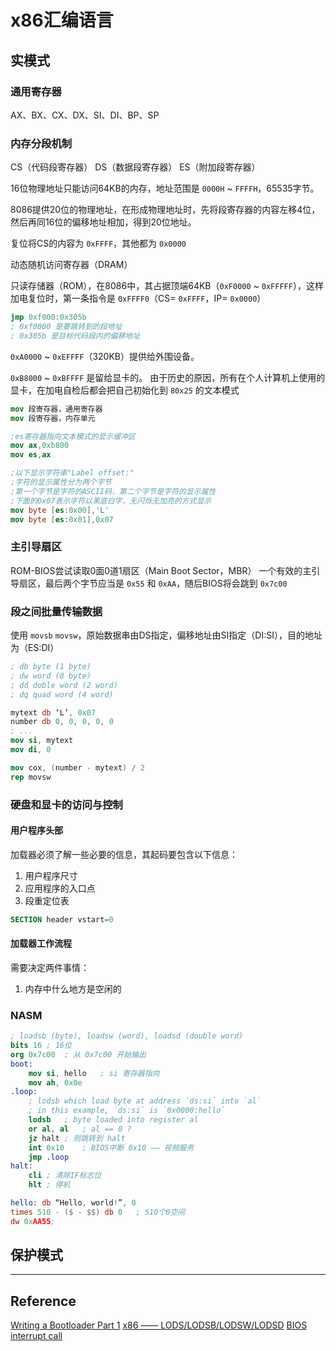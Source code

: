# x86汇编语言
## 实模式
### 通用寄存器
AX、BX、CX、DX、SI、DI、BP、SP
### 内存分段机制
CS（代码段寄存器）
DS（数据段寄存器）
ES（附加段寄存器）

16位物理地址只能访问64KB的内存，地址范围是 `0000H` ~ `FFFFH`，65535字节。

8086提供20位的物理地址，在形成物理地址时，先将段寄存器的内容左移4位，然后再同16位的偏移地址相加，得到20位地址。

复位将CS的内容为 `0xFFFF`，其他都为 `0x0000`

动态随机访问寄存器（DRAM）

只读存储器（ROM），在8086中，其占据顶端64KB（`0xF0000` ~ `0xFFFFF`），这样加电复位时，第一条指令是 `0xFFFF0`（CS= `0xFFFF`，IP= `0x0000`）

```nasm
jmp 0xf000:0x305b
; 0xf0000 是要跳转到的段地址
; 0x305b 是目标代码段内的偏移地址
```

`0xA0000` ~ `0xEFFFF`（320KB）提供给外围设备。

`0xB8000` ~ `0xBFFFF` 是留给显卡的。
由于历史的原因，所有在个人计算机上使用的显卡，在加电自检后都会把自己初始化到 `80x25` 的文本模式

```nasm
mov 段寄存器，通用寄存器
mov 段寄存器，内存单元
```

```nasm
;es寄存器指向文本模式的显示缓冲区
mov ax,0xb800
mov es,ax

;以下显示字符串"Label offset:"
;字符的显示属性分为两个字节
;第一个字节是字符的ASCII码，第二个字节是字符的显示属性
;下面的0x07表示字符以黑底白字，无闪烁无加亮的方式显示
mov byte [es:0x00],'L'
mov byte [es:0x01],0x07
```

### 主引导扇区
ROM-BIOS尝试读取0面0道1扇区（Main Boot Sector，MBR）
一个有效的主引导扇区，最后两个字节应当是 `0x55` 和 `0xAA`，随后BIOS将会跳到 `0x7c00`

### 段之间批量传输数据

使用 `movsb`  `movsw`，原始数据串由DS指定，偏移地址由SI指定（DI:SI），目的地址为（ES:DI）

```nasm
; db byte (1 byte)
; dw word (8 byte)
; dd doble word (2 word)
; dq quad word (4 word)

mytext db ‘L’, 0x07
number db 0, 0, 0, 0, 0
; ...
mov si, mytext
mov di, 0

mov cox, (number - mytext) / 2
rep movsw
```

### 硬盘和显卡的访问与控制
#### 用户程序头部
加载器必须了解一些必要的信息，其起码要包含以下信息：
1. 用户程序尺寸
2. 应用程序的入口点
3. 段重定位表

```nasm
SECTION header vstart=0
```

#### 加载器工作流程

需要决定两件事情：
1. 内存中什么地方是空闲的

### NASM
 
```nasm
; loadsb (byte), loadsw (word), loadsd (double word)
bits 16	; 16位
org 0x7c00	; 从 0x7c00 开始输出
boot:
	mov si, hello	; si 寄存器指向
	mov ah, 0x0e
.loop:
	; lodsb which load byte at address `ds:si` into `al`
	; in this example, `ds:si` is `0x0000:hello`
	lodsb	; byte loaded into register al
	or al, al	; al == 0 ?
	jz halt	; 则跳转到 halt
	int 0x10	; BIOS中断 0x10 —— 视频服务
	jmp .loop
halt:
	cli	; 清除IF标志位
	hlt	; 停机

hello: db “Hello, world!”, 0
times 510 - ($ - $$) db 0	; 510个0空间
dw 0xAA55;
```

## 保护模式

---
## Reference
[Writing a Bootloader Part 1](http://3zanders.co.uk/2017/10/13/writing-a-bootloader)
[x86 —— LODS/LODSB/LODSW/LODSD](https://c9x.me/x86/html/file_module_x86_id_160.html)
[BIOS interrupt call](https://en.m.wikipedia.org/wiki/BIOS_interrupt_call)
